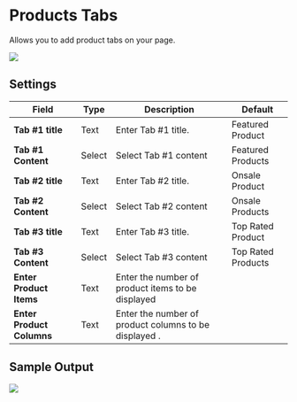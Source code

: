 # Products Tabs

Allows you to add product tabs on your page.

![](http://transvelo.github.io/docs/electro/images/vc-product-tabs-setting.png)

## Settings

| Field | Type | Description | Default
| -- | -- | -- | -- |
| **Tab #1 title** | Text |  Enter Tab #1 title. | Featured Product
| **Tab #1 Content** | Select |  Select Tab #1 content | Featured Products
| **Tab #2 title** | Text |  Enter Tab #2 title. | Onsale Product
| **Tab #2 Content** | Select |  Select Tab #2 content | Onsale Products
| **Tab #3 title** | Text |  Enter Tab #3 title. | Top Rated Product
| **Tab #3 Content** | Select |  Select Tab #3 content | Top Rated Products
| **Enter Product Items** | Text | Enter the number of product items to be displayed |
| **Enter Product Columns** | Text | Enter the number of product columns to be displayed . |

## Sample Output

![](http://transvelo.github.io/docs/electro/images/vc-product-tabs-output.png)
